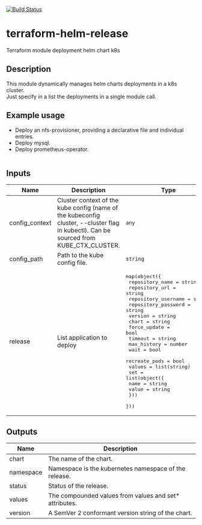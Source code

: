 
[![Build Status](https://kantarware.visualstudio.com/KM-Engineering-AMS/_apis/build/status/terraform-helm-release?branchName=master)](https://kantarware.visualstudio.com/KM-Engineering-AMS/_build/latest?definitionId=3094&branchName=master)

# terraform-helm-release

Terraform module deployment helm chart k8s

## Description

This module dynamically manages helm charts deployments in a k8s cluster.  
Just specify in a list the deployments in a single module call.
## Example usage

- Deploy an nfs-provisioner, providing a declarative file and individual entries.
- Deploy mysql.
- Deploy prometheus-operator.

```hcl
```

## Inputs

| Name | Description | Type | Default | Required |
|------|-------------|------|---------|:--------:|
| config\_context | Cluster context of the kube config (name of the kubeconfig cluster, --cluster flag in kubectl). Can be sourced from KUBE\_CTX\_CLUSTER. | `any` | n/a | yes |
| config\_path | Path to the kube config file. | `string` | `"~/.kube/config"` | no |
| release | List application to deploy | <pre>map(object({<br>    repository_name = string<br>    repository_url = string<br>    repository_username = string<br>    repository_password = string<br>    version       = string<br>    chart         = string<br>    force_update  = bool<br>    timeout       = string<br>    max_history   = number<br>    wait          = bool<br>    recreate_pods = bool<br>    values = list(string)<br>    set = list(object({<br>      name  = string<br>      value = string<br>    }))<br>  }))</pre> | `{}` | no |

## Outputs

| Name | Description |
|------|-------------|
| chart | The name of the chart. |
| namespace | Namespace is the kubernetes namespace of the release. |
| status | Status of the release. |
| values | The compounded values from values and set\* attributes. |
| version | A SemVer 2 conformant version string of the chart. |

